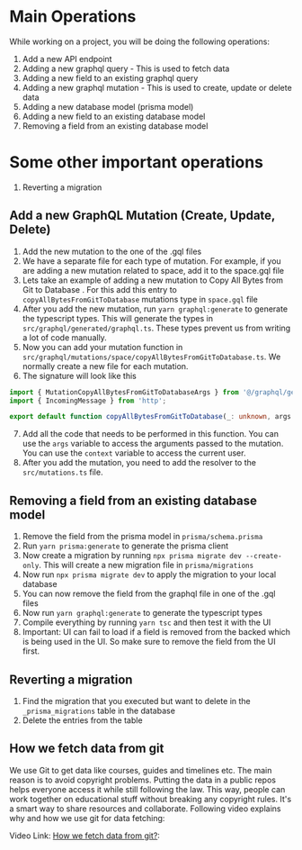 # Main Operations

While working on a project, you will be doing the following operations:

1. Add a new API endpoint
2. Adding a new graphql query - This is used to fetch data
3. Adding a new field to an existing graphql query
4. Adding a new graphql mutation - This is used to create, update or delete data
5. Adding a new database model (prisma model)
6. Adding a new field to an existing database model
7. Removing a field from an existing database model

# Some other important operations

1. Reverting a migration

## Add a new GraphQL Mutation (Create, Update, Delete)

1. Add the new mutation to the one of the .gql files
2. We have a separate file for each type of mutation. For example, if you are adding a new mutation related to space, add it to the space.gql file
3. Lets take an example of adding a new mutation to Copy All Bytes from Git to Database . For this add this entry to `copyAllBytesFromGitToDatabase` mutations type in `space.gql` file
4. After you add the new mutation, run `yarn graphql:generate` to generate the typescript types. This will generate the types in `src/graphql/generated/graphql.ts`. These types prevent us from writing a lot of code manually.
5. Now you can add your mutation function in `src/graphql/mutations/space/copyAllBytesFromGitToDatabase.ts`. We normally create a new file for each mutation.
6. The signature will look like this

```ts
import { MutationCopyAllBytesFromGitToDatabaseArgs } from '@/graphql/generated/graphql';
import { IncomingMessage } from 'http';

export default function copyAllBytesFromGitToDatabase(_: unknown, args: MutationCopyAllBytesFromGitToDatabaseArgs, context: IncomingMessage) {}
```

7. Add all the code that needs to be performed in this function. You can use the `args` variable to access the arguments passed to the mutation. You can use the `context` variable to access the current user.
8. After you add the mutation, you need to add the resolver to the `src/mutations.ts` file.

## Removing a field from an existing database model

1. Remove the field from the prisma model in `prisma/schema.prisma`
2. Run `yarn prisma:generate` to generate the prisma client
3. Now create a migration by running `npx prisma migrate dev --create-only`. This will create a new migration file in `prisma/migrations`
4. Now run `npx prisma migrate dev` to apply the migration to your local database
5. You can now remove the field from the graphql file in one of the .gql files
6. Now run `yarn graphql:generate` to generate the typescript types
7. Compile everything by running `yarn tsc` and then test it with the UI
8. Important: UI can fail to load if a field is removed from the backed which is being used in the UI. So make sure to remove the field from the UI first.

## Reverting a migration

1. Find the migration that you executed but want to delete in the `_prisma_migrations` table in the database
2. Delete the entries from the table

## How we fetch data from git

We use Git to get data like courses, guides and timelines etc. The main reason is to avoid copyright problems. Putting the data in a public repos helps everyone access it while still following the law. This way, people can work together on educational stuff without breaking any copyright rules. It's a smart way to share resources and collaborate. Following video explains why and how we use git for data fetching:

Video Link: [How we fetch data from git?](https://drive.google.com/file/d/1f4lhEdBS322FEuo0R_uNx-UrWumQAQwm/view?usp=sharing):
